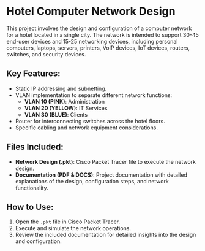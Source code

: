 # Hotel Computer Network Design

This project involves the design and configuration of a computer network for a hotel located in a single city. The network is intended to support 30-45 end-user devices and 15-25 networking devices, including personal computers, laptops, servers, printers, VoIP devices, IoT devices, routers, switches, and security devices. 

## Key Features:
- Static IP addressing and subnetting.
- VLAN implementation to separate different network functions:
  - **VLAN 10 (PINK)**: Administration
  - **VLAN 20 (YELLOW)**: IT Services
  - **VLAN 30 (BLUE)**: Clients
- Router for interconnecting switches across the hotel floors.
- Specific cabling and network equipment considerations.

## Files Included:
- **Network Design (.pkt)**: Cisco Packet Tracer file to execute the network design.
- **Documentation (PDF & DOCS)**: Project documentation with detailed explanations of the design, configuration steps, and network functionality.

## How to Use:
1. Open the `.pkt` file in Cisco Packet Tracer.
2. Execute and simulate the network operations.
3. Review the included documentation for detailed insights into the design and configuration.

